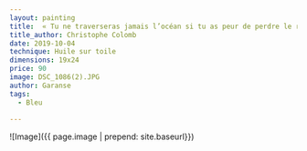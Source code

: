 ```yaml
---
layout: painting
title:  « Tu ne traverseras jamais l’océan si tu as peur de perdre le rivage. » 
title_author: Christophe Colomb  
date: 2019-10-04
technique: Huile sur toile
dimensions: 19x24
price: 90
image: DSC_1086(2).JPG
author: Garanse
tags:
  - Bleu
  
---
```

![Image]({{ page.image | prepend: site.baseurl}})